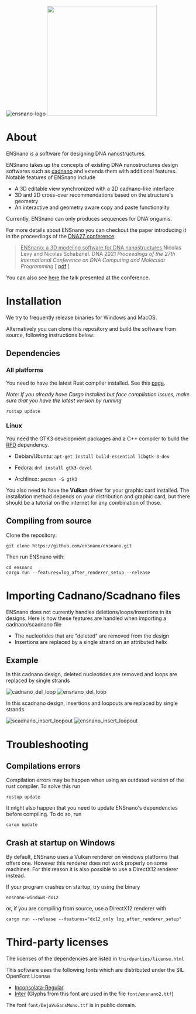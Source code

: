 ![ensnano-logo](img/ensnano_logo.png)
<img src="img/made_with_iced_white.svg" width="300">

# About

ENSnano is a software for designing DNA nanostructures. 

ENSnano takes up the concepts of existing DNA nanostructures design softwares such as
[cadnano](https://cadnano.org/) and extends them with additional features. Notable features of
ENSnano include

* A 3D editable view synchronized with a 2D cadnano-like interface
* 3D and 2D cross-over recommendations based on the structure's geometry
* An interactive and geometry aware copy and paste functionality

Currently, ENSnano can only produces sequences for DNA origamis.

For more details about ENSnano you can checkout the paper introducing it in the proceedings of the
[DNA27 conference](http://dna27.iopconfs.org/home): 

> <ins> ENSnano: a 3D modeling software for DNA nanostructures </ins>
   Nicolas Levy and Nicolas Schabanel.
   DNA 2021 *Proceedings of the 27th International Conference on DNA Computing and Molecular Programming*
   [ [pdf](https://drops.dagstuhl.de/opus/volltexte/2021/14672/pdf/LIPIcs-DNA-27-5.pdf) ]

You can also see [here](https://www.youtube.com/watch?v=NPH-ukYMhdY) the talk presented at
the conference.

# Installation

We try to frequently release binaries for Windows and MacOS.

Alternatively you can clone this repository and build the software from source, following instructions below:

## Dependencies 

### All platforms

You need to have the latest Rust compiler installed. See this [page](https://www.rust-lang.org/tools/install).

*Note: If you already have Cargo installed but face compilation issues, make sure that you have the latest version by running*
```Shell
rustup update
```

### Linux

You need the GTK3 development packages and a C++ compiler to build the [RFD](https://crates.io/crates/rfd) dependency.

* Debian/Ubuntu: `apt-get install build-essential libgtk-3-dev`

* Fedora: `dnf install gtk3-devel`

* Archlinux: `pacman -S gtk3`

You also need to have the **Vulkan** driver for your graphic card installed. The installation method depends on your distribution and graphic card,
but there should be a tutorial on the internet for any combination of those.

## Compiling from source

Clone the repository:

```Shell
git clone https://github.com/ensnano/ensnano.git
```

Then run ENSnano with:

```Shell
cd ensnano
cargo run --features=log_after_renderer_setup --release
```

# Importing Cadnano/Scadnano files

ENSnano does not currently handles deletions/loops/insertions in its designs. Here is how these features are handled
when importing a cadnano/scadnano file

* The nucleotides that are "deleted" are removed from the design
* Insertions are replaced by a single strand on an attributed helix

## Example

In this cadnano design, deleted nucleotides are removed and loops are replaced by single strands

![cadnano_del_loop](img/cadnano_del_loop.png) ![ensnano_del_loop](img/ensnano_del_loop.png)

In this scadnano design, insertions and loopouts are replaced by single strands

![scadnano_insert_loopout](img/scadnano_insert_loopout.png) ![ensnano_insert_loopout](img/ensnano_insert_loopout.png)

# Troubleshooting

## Compilations errors
Compilation errors may be happen when using an outdated version of the rust compiler. To solve this run
```Shell
rustup update
```
It might also happen that you need to update ENSnano's dependencies before compiling. To do so, run
```Shell
cargo update
```
## Crash at startup on Windows
By default, ENSnano uses a Vulkan renderer on windows platforms that offers
one. However this renderer does not work properly on some machines. For this
reason it is also possible to use a DirectX12 renderer instead. 

If your program crashes on startup, try using the binary
```Shell
ensnano-windows-dx12
```
or, if you are compiling from source, use a DirectX12 renderer with
```Shell
cargo run --release --features="dx12_only log_after_renderer_setup"
```

# Third-party licenses

The licenses of the dependencies are listed in `thirdparties/license.html`

This software uses the following fonts which are distributed under the SIL OpenFont License
* [Inconsolata-Regular](https://fonts.google.com/specimen/Inconsolata)
* [Inter](https://fonts.google.com/specimen/Inter) (Glyphs from this font are used in the file `font/ensnano2.ttf`)

The font `font/DejaVuSansMono.ttf` is in public domain.
